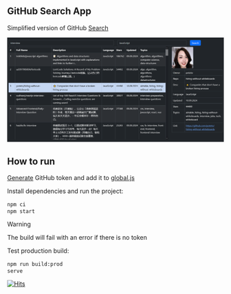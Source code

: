 ## GitHub Search App

Simplified version of GitHub [Search](https://github.com/search/advanced)

![app.png](app.png)

## How to run

[Generate](https://github.com/settings/tokens/new) GitHub token and add it to [global.js](global.js)

Install dependencies and run the project:
```
npm ci
npm start
```

>[!WARNING]
>The build will fail with an error if there is no token

Test production build:
```
npm run build:prod
serve
```

[![Hits](https://hits.seeyoufarm.com/api/count/incr/badge.svg?url=https%3A%2F%2Fgithub.com%2Fmiptleha%2Freact-github&count_bg=%230C7DBD&title_bg=%23555555&icon=&icon_color=%23E7E7E7&title=hits&edge_flat=false)](https://hits.seeyoufarm.com)
